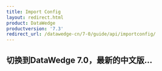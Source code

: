 ```yaml
---
title: Import Config 
layout: redirect.html
product: DataWedge
productversion: '7.3'
redirect_url: /datawedge-cn/7-0/guide/api/importconfig/
---
```


## 切换到DataWedge 7.0，最新的中文版...

